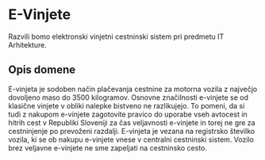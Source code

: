 # E-Vinjete
Razvili bomo elektronski vinjetni cestninski sistem pri predmetu IT Arhitekture.
## Opis domene
E-vinjeta je sodoben način plačevanja cestnine za motorna vozila z največjo dovoljeno maso do 3500 kilogramov. Osnovne značilnosti e-vinjete se od klasične vinjete v obliki nalepke bistveno ne razlikujejo. To pomeni, da si tudi z nakupom e-vinjete zagotovite pravico do uporabe vseh avtocest in hitrih cest v Republiki Sloveniji za čas veljavnosti e-vinjete in torej ne gre za cestninjenje po prevoženi razdalji. E-vinjeta je vezana na registrsko številko vozila, ki se ob nakupu e-vinjete vnese v centralni cestninski sistem. Vozilo brez veljavne e-vinjete ne sme zapeljati na cestninsko cesto.
